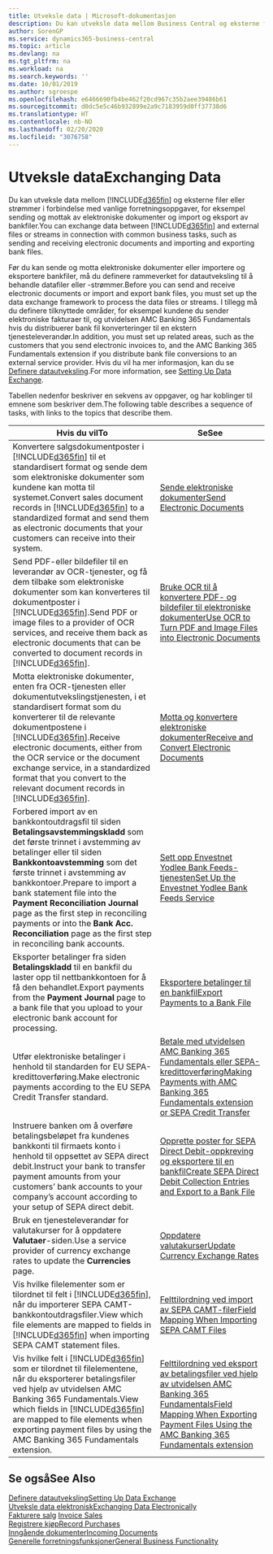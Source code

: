 ```yaml
---
title: Utveksle data | Microsoft-dokumentasjon
description: Du kan utveksle data mellom Business Central og eksterne filer eller strømmer i forbindelse med vanlige forretningsoppgaver, for eksempel sending og mottak av elektroniske dokumenter og import og eksport av bankfiler.
author: SorenGP
ms.service: dynamics365-business-central
ms.topic: article
ms.devlang: na
ms.tgt_pltfrm: na
ms.workload: na
ms.search.keywords: ''
ms.date: 10/01/2019
ms.author: sgroespe
ms.openlocfilehash: e6466690fb4be462f20cd967c35b2aee39486b61
ms.sourcegitcommit: d0dc5e5c46b932899e2a9c7183959d0ff37738d6
ms.translationtype: HT
ms.contentlocale: nb-NO
ms.lasthandoff: 02/20/2020
ms.locfileid: "3076758"
---
```

# <a name="exchanging-data"></a><span data-ttu-id="c5cb1-103">Utveksle data</span><span class="sxs-lookup"><span data-stu-id="c5cb1-103">Exchanging Data</span></span>
<span data-ttu-id="c5cb1-104">Du kan utveksle data mellom [!INCLUDE[d365fin](includes/d365fin_md.md)] og eksterne filer eller strømmer i forbindelse med vanlige forretningsoppgaver, for eksempel sending og mottak av elektroniske dokumenter og import og eksport av bankfiler.</span><span class="sxs-lookup"><span data-stu-id="c5cb1-104">You can exchange data between [!INCLUDE[d365fin](includes/d365fin_md.md)] and external files or streams in connection with common business tasks, such as sending and receiving electronic documents and importing and exporting bank files.</span></span>  

<span data-ttu-id="c5cb1-105">Før du kan sende og motta elektroniske dokumenter eller importere og eksportere bankfiler, må du definere rammeverket for datautveksling til å behandle datafiler eller -strømmer.</span><span class="sxs-lookup"><span data-stu-id="c5cb1-105">Before you can send and receive electronic documents or import and export bank files, you must set up the data exchange framework to process the data files or streams.</span></span> <span data-ttu-id="c5cb1-106">I tillegg må du definere tilknyttede områder, for eksempel kundene du sender elektroniske fakturaer til, og utvidelsen AMC Banking 365 Fundamentals hvis du distribuerer bank fil konverteringer til en ekstern tjenesteleverandør.</span><span class="sxs-lookup"><span data-stu-id="c5cb1-106">In addition, you must set up related areas, such as the customers that you send electronic invoices to, and the AMC Banking 365 Fundamentals extension if you distribute bank file conversions to an external service provider.</span></span> <span data-ttu-id="c5cb1-107">Hvis du vil ha mer informasjon, kan du se [Definere datautveksling](across-set-up-data-exchange.md).</span><span class="sxs-lookup"><span data-stu-id="c5cb1-107">For more information, see [Setting Up Data Exchange](across-set-up-data-exchange.md).</span></span>  

 <span data-ttu-id="c5cb1-108">Tabellen nedenfor beskriver en sekvens av oppgaver, og har koblinger til emnene som beskriver dem.</span><span class="sxs-lookup"><span data-stu-id="c5cb1-108">The following table describes a sequence of tasks, with links to the topics that describe them.</span></span>  

|<span data-ttu-id="c5cb1-109">**Hvis du vil**</span><span class="sxs-lookup"><span data-stu-id="c5cb1-109">**To**</span></span>|<span data-ttu-id="c5cb1-110">**Se**</span><span class="sxs-lookup"><span data-stu-id="c5cb1-110">**See**</span></span>|  
|------------|-------------|  
|<span data-ttu-id="c5cb1-111">Konvertere salgsdokumentposter i [!INCLUDE[d365fin](includes/d365fin_md.md)] til et standardisert format og sende dem som elektroniske dokumenter som kundene kan motta til systemet.</span><span class="sxs-lookup"><span data-stu-id="c5cb1-111">Convert sales document records in [!INCLUDE[d365fin](includes/d365fin_md.md)] to a standardized format and send them as electronic documents that your customers can receive into their system.</span></span>|[<span data-ttu-id="c5cb1-112">Sende elektroniske dokumenter</span><span class="sxs-lookup"><span data-stu-id="c5cb1-112">Send Electronic Documents</span></span>](sales-how-to-send-electronic-documents.md)|  
|<span data-ttu-id="c5cb1-113">Send PDF-eller bildefiler til en leverandør av OCR-tjenester, og få dem tilbake som elektroniske dokumenter som kan konverteres til dokumentposter i [!INCLUDE[d365fin](includes/d365fin_md.md)].</span><span class="sxs-lookup"><span data-stu-id="c5cb1-113">Send PDF or image files to a provider of OCR services, and receive them back as electronic documents that can be converted to document records in [!INCLUDE[d365fin](includes/d365fin_md.md)].</span></span>|[<span data-ttu-id="c5cb1-114">Bruke OCR til å konvertere PDF- og bildefiler til elektroniske dokumenter</span><span class="sxs-lookup"><span data-stu-id="c5cb1-114">Use OCR to Turn PDF and Image Files into Electronic Documents</span></span>](across-how-use-ocr-pdf-images-files.md)|  
|<span data-ttu-id="c5cb1-115">Motta elektroniske dokumenter, enten fra OCR-tjenesten eller dokumentutvekslingstjenesten, i et standardisert format som du konverterer til de relevante dokumentpostene i [!INCLUDE[d365fin](includes/d365fin_md.md)].</span><span class="sxs-lookup"><span data-stu-id="c5cb1-115">Receive electronic documents, either from the OCR service or the document exchange service, in a standardized format that you convert to the relevant document records in [!INCLUDE[d365fin](includes/d365fin_md.md)].</span></span>|[<span data-ttu-id="c5cb1-116">Motta og konvertere elektroniske dokumenter</span><span class="sxs-lookup"><span data-stu-id="c5cb1-116">Receive and Convert Electronic Documents</span></span>](purchasing-how-to-receive-and-convert-electronic-documents.md)|  
|<span data-ttu-id="c5cb1-117">Forbered import av en bankkontoutdragsfil til siden **Betalingsavstemmingskladd** som det første trinnet i avstemming av betalinger eller til siden **Bankkontoavstemming** som det første trinnet i avstemming av bankkontoer.</span><span class="sxs-lookup"><span data-stu-id="c5cb1-117">Prepare to import a bank statement file into the **Payment Reconciliation Journal** page as the first step in reconciling payments or into the **Bank Acc. Reconciliation** page as the first step in reconciling bank accounts.</span></span>|[<span data-ttu-id="c5cb1-118">Sett opp Envestnet Yodlee Bank Feeds-tjenesten</span><span class="sxs-lookup"><span data-stu-id="c5cb1-118">Set Up the Envestnet Yodlee Bank Feeds Service</span></span>](bank-how-setup-bank-statement-service.md)|  
|<span data-ttu-id="c5cb1-119">Eksporter betalinger fra siden **Betalingskladd** til en bankfil du laster opp til nettbankkontoen for å få den behandlet.</span><span class="sxs-lookup"><span data-stu-id="c5cb1-119">Export payments from the **Payment Journal** page to a bank file that you upload to your electronic bank account for processing.</span></span>|[<span data-ttu-id="c5cb1-120">Eksportere betalinger til en bankfil</span><span class="sxs-lookup"><span data-stu-id="c5cb1-120">Export Payments to a Bank File</span></span>](finance-make-payments-with-bank-data-conversion-service-or-sepa-credit-transfer.md#exporting-payments-to-a-bank-file)|
|<span data-ttu-id="c5cb1-121">Utfør elektroniske betalinger i henhold til standarden for EU SEPA-kredittoverføring.</span><span class="sxs-lookup"><span data-stu-id="c5cb1-121">Make electronic payments according to the EU SEPA Credit Transfer standard.</span></span>|[<span data-ttu-id="c5cb1-122">Betale med utvidelsen AMC Banking 365 Fundamentals eller SEPA-kredittoverføring</span><span class="sxs-lookup"><span data-stu-id="c5cb1-122">Making Payments with AMC Banking 365 Fundamentals extension or SEPA Credit Transfer</span></span>](finance-make-payments-with-bank-data-conversion-service-or-sepa-credit-transfer.md)|  
|<span data-ttu-id="c5cb1-123">Instruere banken om å overføre betalingsbeløpet fra kundenes bankkonti til firmaets konto i henhold til oppsettet av SEPA direct debit.</span><span class="sxs-lookup"><span data-stu-id="c5cb1-123">Instruct your bank to transfer payment amounts from your customers’ bank accounts to your company’s account according to your setup of SEPA direct debit.</span></span>|[<span data-ttu-id="c5cb1-124">Opprette poster for SEPA Direct Debit-oppkreving og eksportere til en bankfil</span><span class="sxs-lookup"><span data-stu-id="c5cb1-124">Create SEPA Direct Debit Collection Entries and Export to a Bank File</span></span>](finance-collect-payments-with-sepa-direct-debit.md#creating-sepa-direct-debit-collection-entries-and-export-to-a-bank-file)|  
|<span data-ttu-id="c5cb1-125">Bruk en tjenesteleverandør for valutakurser for å oppdatere **Valutaer**-siden.</span><span class="sxs-lookup"><span data-stu-id="c5cb1-125">Use a service provider of currency exchange rates to update the **Currencies** page.</span></span>|[<span data-ttu-id="c5cb1-126">Oppdatere valutakurser</span><span class="sxs-lookup"><span data-stu-id="c5cb1-126">Update Currency Exchange Rates</span></span>](finance-how-update-currencies.md)|  
|<span data-ttu-id="c5cb1-127">Vis hvilke filelementer som er tilordnet til felt i [!INCLUDE[d365fin](includes/d365fin_md.md)], når du importerer SEPA CAMT-bankkontoutdragsfiler.</span><span class="sxs-lookup"><span data-stu-id="c5cb1-127">View which file elements are mapped to fields in [!INCLUDE[d365fin](includes/d365fin_md.md)] when importing SEPA CAMT statement files.</span></span>|[<span data-ttu-id="c5cb1-128">Felttilordning ved import av SEPA CAMT-filer</span><span class="sxs-lookup"><span data-stu-id="c5cb1-128">Field Mapping When Importing SEPA CAMT Files</span></span>](across-field-mapping-when-importing-sepa-camt-files.md)|  
|<span data-ttu-id="c5cb1-129">Vis hvilke felt i [!INCLUDE[d365fin](includes/d365fin_md.md)] som er tilordnet til filelementene, når du eksporterer betalingsfiler ved hjelp av utvidelsen AMC Banking 365 Fundamentals.</span><span class="sxs-lookup"><span data-stu-id="c5cb1-129">View which fields in [!INCLUDE[d365fin](includes/d365fin_md.md)] are mapped to file elements when exporting payment files by using the AMC Banking 365 Fundamentals extension.</span></span>|[<span data-ttu-id="c5cb1-130">Felttilordning ved eksport av betalingsfiler ved hjelp av utvidelsen AMC Banking 365 Fundamentals</span><span class="sxs-lookup"><span data-stu-id="c5cb1-130">Field Mapping When Exporting Payment Files Using the AMC Banking 365 Fundamentals extension</span></span>](across-field-mapping-when-exporting-payment-files-using-bank-data-conversion-service.md)|  

## <a name="see-also"></a><span data-ttu-id="c5cb1-131">Se også</span><span class="sxs-lookup"><span data-stu-id="c5cb1-131">See Also</span></span>  
[<span data-ttu-id="c5cb1-132">Definere datautveksling</span><span class="sxs-lookup"><span data-stu-id="c5cb1-132">Setting Up Data Exchange</span></span>](across-set-up-data-exchange.md)  
[<span data-ttu-id="c5cb1-133">Utveksle data elektronisk</span><span class="sxs-lookup"><span data-stu-id="c5cb1-133">Exchanging Data Electronically</span></span>](across-data-exchange.md)  
<span data-ttu-id="c5cb1-134">[Fakturere salg](sales-how-invoice-sales.md) </span><span class="sxs-lookup"><span data-stu-id="c5cb1-134">[Invoice Sales](sales-how-invoice-sales.md) </span></span>  
[<span data-ttu-id="c5cb1-135">Registrere kjøp</span><span class="sxs-lookup"><span data-stu-id="c5cb1-135">Record Purchases</span></span>](purchasing-how-record-purchases.md)  
[<span data-ttu-id="c5cb1-136">Inngående dokumenter</span><span class="sxs-lookup"><span data-stu-id="c5cb1-136">Incoming Documents</span></span>](across-income-documents.md)  
[<span data-ttu-id="c5cb1-137">Generelle forretningsfunksjoner</span><span class="sxs-lookup"><span data-stu-id="c5cb1-137">General Business Functionality</span></span>](ui-across-business-areas.md)  
